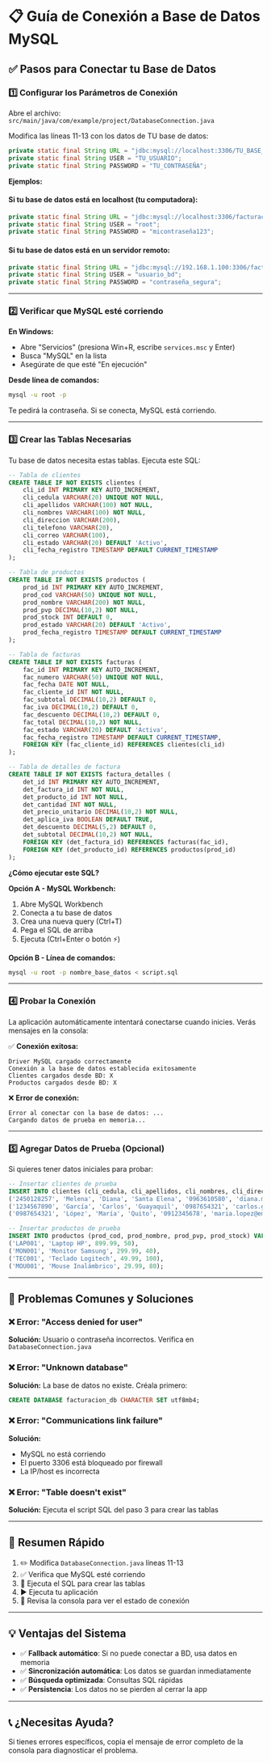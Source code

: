 # 📋 Guía de Conexión a Base de Datos MySQL

## ✅ Pasos para Conectar tu Base de Datos

### 1️⃣ **Configurar los Parámetros de Conexión**

Abre el archivo: `src/main/java/com/example/project/DatabaseConnection.java`

Modifica las líneas 11-13 con los datos de TU base de datos:

```java
private static final String URL = "jdbc:mysql://localhost:3306/TU_BASE_DE_DATOS";
private static final String USER = "TU_USUARIO";
private static final String PASSWORD = "TU_CONTRASEÑA";
```

**Ejemplos:**

#### Si tu base de datos está en localhost (tu computadora):
```java
private static final String URL = "jdbc:mysql://localhost:3306/facturacion_db";
private static final String USER = "root";
private static final String PASSWORD = "micontraseña123";
```

#### Si tu base de datos está en un servidor remoto:
```java
private static final String URL = "jdbc:mysql://192.168.1.100:3306/facturacion_db";
private static final String USER = "usuario_bd";
private static final String PASSWORD = "contraseña_segura";
```

---

### 2️⃣ **Verificar que MySQL esté corriendo**

**En Windows:**
- Abre "Servicios" (presiona Win+R, escribe `services.msc` y Enter)
- Busca "MySQL" en la lista
- Asegúrate de que esté "En ejecución"

**Desde línea de comandos:**
```bash
mysql -u root -p
```
Te pedirá la contraseña. Si se conecta, MySQL está corriendo.

---

### 3️⃣ **Crear las Tablas Necesarias**

Tu base de datos necesita estas tablas. Ejecuta este SQL:

```sql
-- Tabla de clientes
CREATE TABLE IF NOT EXISTS clientes (
    cli_id INT PRIMARY KEY AUTO_INCREMENT,
    cli_cedula VARCHAR(20) UNIQUE NOT NULL,
    cli_apellidos VARCHAR(100) NOT NULL,
    cli_nombres VARCHAR(100) NOT NULL,
    cli_direccion VARCHAR(200),
    cli_telefono VARCHAR(20),
    cli_correo VARCHAR(100),
    cli_estado VARCHAR(20) DEFAULT 'Activo',
    cli_fecha_registro TIMESTAMP DEFAULT CURRENT_TIMESTAMP
);

-- Tabla de productos
CREATE TABLE IF NOT EXISTS productos (
    prod_id INT PRIMARY KEY AUTO_INCREMENT,
    prod_cod VARCHAR(50) UNIQUE NOT NULL,
    prod_nombre VARCHAR(200) NOT NULL,
    prod_pvp DECIMAL(10,2) NOT NULL,
    prod_stock INT DEFAULT 0,
    prod_estado VARCHAR(20) DEFAULT 'Activo',
    prod_fecha_registro TIMESTAMP DEFAULT CURRENT_TIMESTAMP
);

-- Tabla de facturas
CREATE TABLE IF NOT EXISTS facturas (
    fac_id INT PRIMARY KEY AUTO_INCREMENT,
    fac_numero VARCHAR(50) UNIQUE NOT NULL,
    fac_fecha DATE NOT NULL,
    fac_cliente_id INT NOT NULL,
    fac_subtotal DECIMAL(10,2) DEFAULT 0,
    fac_iva DECIMAL(10,2) DEFAULT 0,
    fac_descuento DECIMAL(10,2) DEFAULT 0,
    fac_total DECIMAL(10,2) NOT NULL,
    fac_estado VARCHAR(20) DEFAULT 'Activa',
    fac_fecha_registro TIMESTAMP DEFAULT CURRENT_TIMESTAMP,
    FOREIGN KEY (fac_cliente_id) REFERENCES clientes(cli_id)
);

-- Tabla de detalles de factura
CREATE TABLE IF NOT EXISTS factura_detalles (
    det_id INT PRIMARY KEY AUTO_INCREMENT,
    det_factura_id INT NOT NULL,
    det_producto_id INT NOT NULL,
    det_cantidad INT NOT NULL,
    det_precio_unitario DECIMAL(10,2) NOT NULL,
    det_aplica_iva BOOLEAN DEFAULT TRUE,
    det_descuento DECIMAL(5,2) DEFAULT 0,
    det_subtotal DECIMAL(10,2) NOT NULL,
    FOREIGN KEY (det_factura_id) REFERENCES facturas(fac_id),
    FOREIGN KEY (det_producto_id) REFERENCES productos(prod_id)
);
```

**¿Cómo ejecutar este SQL?**

**Opción A - MySQL Workbench:**
1. Abre MySQL Workbench
2. Conecta a tu base de datos
3. Crea una nueva query (Ctrl+T)
4. Pega el SQL de arriba
5. Ejecuta (Ctrl+Enter o botón ⚡)

**Opción B - Línea de comandos:**
```bash
mysql -u root -p nombre_base_datos < script.sql
```

---

### 4️⃣ **Probar la Conexión**

La aplicación automáticamente intentará conectarse cuando inicies. Verás mensajes en la consola:

✅ **Conexión exitosa:**
```
Driver MySQL cargado correctamente
Conexión a la base de datos establecida exitosamente
Clientes cargados desde BD: X
Productos cargados desde BD: X
```

❌ **Error de conexión:**
```
Error al conectar con la base de datos: ...
Cargando datos de prueba en memoria...
```

---

### 5️⃣ **Agregar Datos de Prueba (Opcional)**

Si quieres tener datos iniciales para probar:

```sql
-- Insertar clientes de prueba
INSERT INTO clientes (cli_cedula, cli_apellidos, cli_nombres, cli_direccion, cli_telefono, cli_correo) VALUES
('2450128257', 'Melena', 'Diana', 'Santa Elena', '0963610580', 'diana.melena25@gmail.com'),
('1234567890', 'García', 'Carlos', 'Guayaquil', '0987654321', 'carlos.garcia@email.com'),
('0987654321', 'López', 'María', 'Quito', '0912345678', 'maria.lopez@email.com');

-- Insertar productos de prueba
INSERT INTO productos (prod_cod, prod_nombre, prod_pvp, prod_stock) VALUES
('LAP001', 'Laptop HP', 899.99, 50),
('MON001', 'Monitor Samsung', 299.99, 40),
('TEC001', 'Teclado Logitech', 49.99, 100),
('MOU001', 'Mouse Inalámbrico', 29.99, 80);
```

---

## 🔧 Problemas Comunes y Soluciones

### ❌ Error: "Access denied for user"
**Solución:** Usuario o contraseña incorrectos. Verifica en `DatabaseConnection.java`

### ❌ Error: "Unknown database"
**Solución:** La base de datos no existe. Créala primero:
```sql
CREATE DATABASE facturacion_db CHARACTER SET utf8mb4;
```

### ❌ Error: "Communications link failure"
**Solución:** 
- MySQL no está corriendo
- El puerto 3306 está bloqueado por firewall
- La IP/host es incorrecta

### ❌ Error: "Table doesn't exist"
**Solución:** Ejecuta el script SQL del paso 3 para crear las tablas

---

## 🎯 Resumen Rápido

1. ✏️ Modifica `DatabaseConnection.java` líneas 11-13
2. ✅ Verifica que MySQL esté corriendo
3. 📝 Ejecuta el SQL para crear las tablas
4. ▶️ Ejecuta tu aplicación
5. 👀 Revisa la consola para ver el estado de conexión

---

## 💡 Ventajas del Sistema

- ✅ **Fallback automático**: Si no puede conectar a BD, usa datos en memoria
- ✅ **Sincronización automática**: Los datos se guardan inmediatamente
- ✅ **Búsqueda optimizada**: Consultas SQL rápidas
- ✅ **Persistencia**: Los datos no se pierden al cerrar la app

---

## 📞 ¿Necesitas Ayuda?

Si tienes errores específicos, copia el mensaje de error completo de la consola para diagnosticar el problema.


